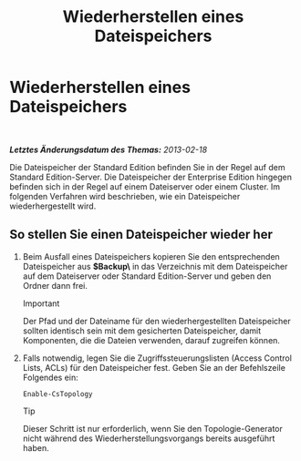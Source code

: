 ﻿---
title: Wiederherstellen eines Dateispeichers
TOCTitle: Wiederherstellen eines Dateispeichers
ms:assetid: 89916fc6-31d3-4c7f-9eaf-c02584761ef4
ms:mtpsurl: https://technet.microsoft.com/de-de/library/Hh202180(v=OCS.15)
ms:contentKeyID: 52056382
ms.date: 05/19/2016
mtps_version: v=OCS.15
ms.translationtype: HT
---

# Wiederherstellen eines Dateispeichers

 

_**Letztes Änderungsdatum des Themas:** 2013-02-18_

Die Dateispeicher der Standard Edition befinden Sie in der Regel auf dem Standard Edition-Server. Die Dateispeicher der Enterprise Edition hingegen befinden sich in der Regel auf einem Dateiserver oder einem Cluster. Im folgenden Verfahren wird beschrieben, wie ein Dateispeicher wiederhergestellt wird.

## So stellen Sie einen Dateispeicher wieder her

1.  Beim Ausfall eines Dateispeichers kopieren Sie den entsprechenden Dateispeicher aus **$Backup\\** in das Verzeichnis mit dem Dateispeicher auf dem Dateiserver oder Standard Edition-Server und geben den Ordner dann frei.
    

    > [!IMPORTANT]
    > Der Pfad und der Dateiname für den wiederhergestellten Dateispeicher sollten identisch sein mit dem gesicherten Dateispeicher, damit Komponenten, die die Dateien verwenden, darauf zugreifen können.



2.  Falls notwendig, legen Sie die Zugriffssteuerungslisten (Access Control Lists, ACLs) für den Dateispeicher fest. Geben Sie an der Befehlszeile Folgendes ein:
    
        Enable-CsTopology
    

    > [!TIP]
    > Dieser Schritt ist nur erforderlich, wenn Sie den Topologie-Generator nicht während des Wiederherstellungsvorgangs bereits ausgeführt haben.


